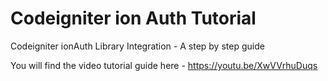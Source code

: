 # Codeigniter ion Auth Tutorial
Codeigniter ionAuth Library Integration - A step by step guide

You will find the video tutorial guide here - https://youtu.be/XwVVrhuDuqs
